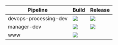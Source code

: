 
Pipeline | Build | Release
-|-|-
devops-processing-dev | ![](https://dev.azure.com/IMSParamed-DevOps/IMSParamed.DevOps.Public.Dev/_apis/build/status%2Fimsparamed-devops-processing-dev?branchName=dev) | ![](https://vsrm.dev.azure.com/IMSParamed-DevOps/_apis/public/Release/badge/c0b9d2f7-ef68-4602-bcfe-67a71248d542/44/55)
manager-dev | ![](https://dev.azure.com/IMSParamed-DevOps/IMSParamed.DevOps.Public.Dev/_apis/build/status%2FApp%20Services%20-%20Dev%2Fims-manager-dev?branchName=dev) | ![](https://vsrm.dev.azure.com/IMSParamed-DevOps/_apis/public/Release/badge/c0b9d2f7-ef68-4602-bcfe-67a71248d542/5/5)
www | ![](https://dev.azure.com/IMSParamed-DevOps/IMSParamed.DevOps.Public.Dev/_apis/build/status%2FApp%20Services%20-%20Dev%2Fimsparamed-www-dev?branchName=dev)
